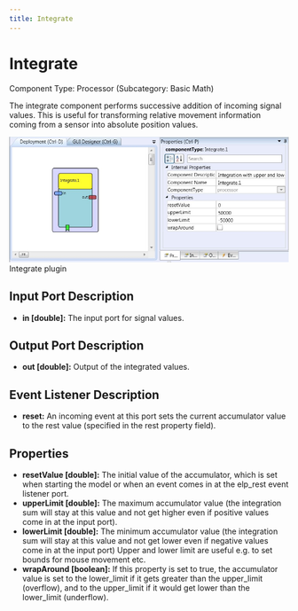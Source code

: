 ```yaml
---
title: Integrate
---
```


# Integrate

Component Type: Processor (Subcategory: Basic Math)

The integrate component performs successive addition of incoming signal values. This is useful for transforming relative movement information coming from a sensor into absolute position values.

![Screenshot: Integrate plugin](./img/Integrate.jpg "Screenshot: Integrate plugin")  
Integrate plugin

## Input Port Description

- **in \[double\]:** The input port for signal values.

## Output Port Description

- **out \[double\]:** Output of the integrated values.

## Event Listener Description

- **reset:** An incoming event at this port sets the current accumulator value to the rest value (specified in the rest property field).

## Properties

- **resetValue \[double\]:** The initial value of the accumulator, which is set when starting the model or when an event comes in at the elp_rest event listener port.
- **upperLimit \[double\]:** The maximum accumulator value (the integration sum will stay at this value and not get higher even if positive values come in at the input port).
- **lowerLimit \[double\]:** The minimum accumulator value (the integration sum will stay at this value and not get lower even if negative values come in at the input port) Upper and lower limit are useful e.g. to set bounds for mouse movement etc.
- **wrapAround \[boolean\]:** If this property is set to true, the accumulator value is set to the lower_limit if it gets greater than the upper_limit (overflow), and to the upper_limit if it would get lower than the lower_limit (underflow).
